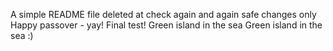 A simple README file
deleted at
check again
and again
safe changes only
Happy passover - yay!
Final test!
Green island in the sea
Green island in the sea :)
